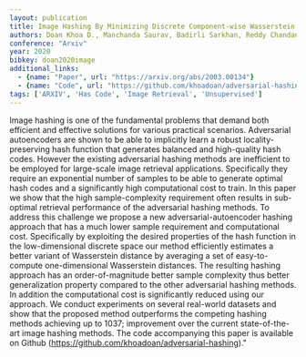 ```yaml
---
layout: publication
title: Image Hashing By Minimizing Discrete Component-wise Wasserstein Distance
authors: Doan Khoa D., Manchanda Saurav, Badirli Sarkhan, Reddy Chandan K.
conference: "Arxiv"
year: 2020
bibkey: doan2020image
additional_links:
  - {name: "Paper", url: "https://arxiv.org/abs/2003.00134"}
  - {name: "Code", url: "https://github.com/khoadoan/adversarial-hashing).""}
tags: ['ARXIV', 'Has Code', 'Image Retrieval', 'Unsupervised']
---
```

Image hashing is one of the fundamental problems that demand both efficient and effective solutions for various practical scenarios. Adversarial autoencoders are shown to be able to implicitly learn a robust locality-preserving hash function that generates balanced and high-quality hash codes. However the existing adversarial hashing methods are inefficient to be employed for large-scale image retrieval applications. Specifically they require an exponential number of samples to be able to generate optimal hash codes and a significantly high computational cost to train. In this paper we show that the high sample-complexity requirement often results in sub-optimal retrieval performance of the adversarial hashing methods. To address this challenge we propose a new adversarial-autoencoder hashing approach that has a much lower sample requirement and computational cost. Specifically by exploiting the desired properties of the hash function in the low-dimensional discrete space our method efficiently estimates a better variant of Wasserstein distance by averaging a set of easy-to-compute one-dimensional Wasserstein distances. The resulting hashing approach has an order-of-magnitude better sample complexity thus better generalization property compared to the other adversarial hashing methods. In addition the computational cost is significantly reduced using our approach. We conduct experiments on several real-world datasets and show that the proposed method outperforms the competing hashing methods achieving up to 1037; improvement over the current state-of-the-art image hashing methods. The code accompanying this paper is available on Github (https://github.com/khoadoan/adversarial-hashing)."
